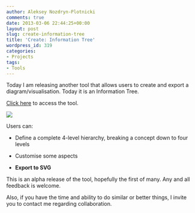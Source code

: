 ```yaml
---
author: Aleksey Nozdryn-Plotnicki
comments: true
date: 2013-03-06 22:44:25+00:00
layout: post
slug: create-information-tree
title: 'Create: Information Tree'
wordpress_id: 319
categories:
- Projects
tags:
- Tools
---
```


Today I am releasing another tool that allows users to create and export a diagram/visualisation. Today it is an Information Tree.  

[Click here](http://alekseynp.github.io/portfolio/create-visualisations/reingold-Tilford_Tree4/Reingold_Tilford_Tree.html) to access the tool.

  

[![](http://alekseynp.github.io/portfolio/images/node_tree_blog.png)](http://alekseynp.github.io/portfolio/create-visualisations/reingold-Tilford_Tree4/Reingold_Tilford_Tree.html)  




Users can:



  
  * Define a complete 4-level hierarchy, breaking a concept down to four levels

  
  * Customise some aspects

  
  * **Export to SVG**







This is an alpha release of the tool, hopefully the first of many. Any and all feedback is welcome.





Also, if you have the time and ability to do similar or better things, I invite you to contact me regarding collaboration.






